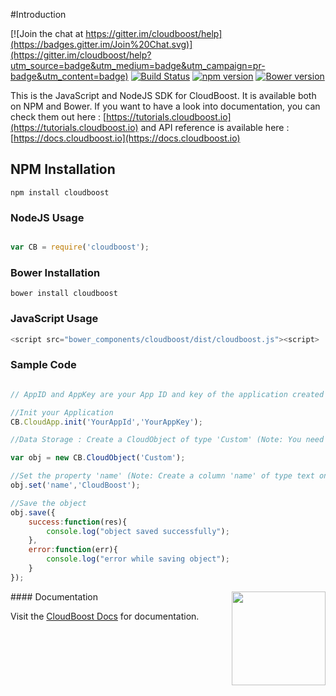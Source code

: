 #Introduction

[![Join the chat at https://gitter.im/cloudboost/help](https://badges.gitter.im/Join%20Chat.svg)](https://gitter.im/cloudboost/help?utm_source=badge&utm_medium=badge&utm_campaign=pr-badge&utm_content=badge)  [![Build Status](http://cbjenkins.cloudapp.net:8080/buildStatus/icon?job=DataServicesPushProduction)](http://cbjenkins.cloudapp.net:8080/job/DataServicesPushProduction)  [![npm version](https://badge.fury.io/js/cloudboost.svg)](http://badge.fury.io/js/cloudboost)  [![Bower version](https://badge.fury.io/bo/cloudboost.svg)](http://badge.fury.io/bo/cloudboost)

This is the JavaScript and NodeJS SDK for CloudBoost. It is available both on NPM and Bower. If you want to have a look into documentation, you can check them out here : [https://tutorials.cloudboost.io](https://tutorials.cloudboost.io) and API reference is available here : [https://docs.cloudboost.io](https://docs.cloudboost.io)

## NPM Installation
```
npm install cloudboost
```

### NodeJS Usage

``` js

var CB = require('cloudboost');

```

### Bower Installation
```
bower install cloudboost
```

### JavaScript Usage

``` js
<script src="bower_components/cloudboost/dist/cloudboost.js"><script>
```

### Sample Code

``` js

// AppID and AppKey are your App ID and key of the application created in CloudBoost Dashboard.

//Init your Application
CB.CloudApp.init('YourAppId','YourAppKey');

//Data Storage : Create a CloudObject of type 'Custom' (Note: You need to create a table 'Custom' on CloudBoost Dashboard)

var obj = new CB.CloudObject('Custom');

//Set the property 'name' (Note: Create a column 'name' of type text on CloudBoost Dashboard)
obj.set('name','CloudBoost');

//Save the object
obj.save({
    success:function(res){
        console.log("object saved successfully");
    },
    error:function(err){
        console.log("error while saving object");
    }
});

```

<img align="right" height="150" src="https://cloud.githubusercontent.com/assets/5427704/7724257/b7f45d6c-ff0d-11e4-8f60-06024eaa1508.png">
#### Documentation

Visit the [CloudBoost Docs](http://docs.cloudboost.io) for documentation.

